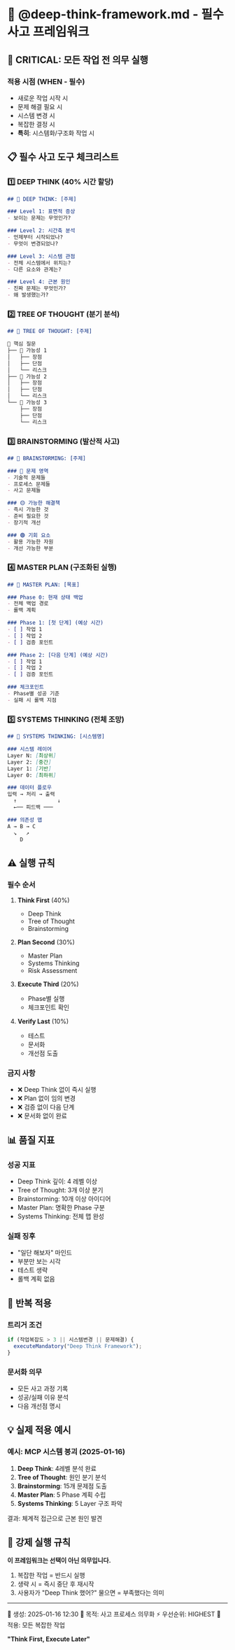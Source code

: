 # 🧠 @deep-think-framework.md - 필수 사고 프레임워크

## 🚨 CRITICAL: 모든 작업 전 의무 실행

### 적용 시점 (WHEN - 필수)
- 새로운 작업 시작 시
- 문제 해결 필요 시
- 시스템 변경 시
- 복잡한 결정 시
- **특히**: 시스템화/구조화 작업 시

## 📋 필수 사고 도구 체크리스트

### 1️⃣ DEEP THINK (40% 시간 할당)
```markdown
## 🧠 DEEP THINK: [주제]

### Level 1: 표면적 증상
- 보이는 문제는 무엇인가?

### Level 2: 시간축 분석  
- 언제부터 시작되었나?
- 무엇이 변경되었나?

### Level 3: 시스템 관점
- 전체 시스템에서 위치는?
- 다른 요소와 관계는?

### Level 4: 근본 원인
- 진짜 문제는 무엇인가?
- 왜 발생했는가?
```

### 2️⃣ TREE OF THOUGHT (분기 분석)
```markdown
## 🌳 TREE OF THOUGHT: [주제]

🌲 핵심 질문
├── 🍃 가능성 1
│   ├── 장점
│   ├── 단점
│   └── 리스크
├── 🍃 가능성 2
│   ├── 장점
│   ├── 단점
│   └── 리스크
└── 🍃 가능성 3
    ├── 장점
    ├── 단점
    └── 리스크
```

### 3️⃣ BRAINSTORMING (발산적 사고)
```markdown
## 💭 BRAINSTORMING: [주제]

### 🔴 문제 영역
- 기술적 문제들
- 프로세스 문제들
- 사고 문제들

### 🟡 가능한 해결책
- 즉시 가능한 것
- 준비 필요한 것
- 장기적 개선

### 🟢 기회 요소
- 활용 가능한 자원
- 개선 가능한 부분
```

### 4️⃣ MASTER PLAN (구조화된 실행)
```markdown
## 🎯 MASTER PLAN: [목표]

### Phase 0: 현재 상태 백업
- 전체 백업 경로
- 롤백 계획

### Phase 1: [첫 단계] (예상 시간)
- [ ] 작업 1
- [ ] 작업 2
- [ ] 검증 포인트

### Phase 2: [다음 단계] (예상 시간)
- [ ] 작업 1
- [ ] 작업 2
- [ ] 검증 포인트

### 체크포인트
- Phase별 성공 기준
- 실패 시 롤백 지점
```

### 5️⃣ SYSTEMS THINKING (전체 조망)
```markdown
## 🔮 SYSTEMS THINKING: [시스템명]

### 시스템 레이어
Layer N: [최상위]
Layer 2: [중간]
Layer 1: [기반]
Layer 0: [최하위]

### 데이터 플로우
입력 → 처리 → 출력
  ↑             ↓
  ←── 피드백 ───

### 의존성 맵
A → B → C
  ↘   ↗
    D
```

## ⚠️ 실행 규칙

### 필수 순서
1. **Think First** (40%)
   - Deep Think
   - Tree of Thought
   - Brainstorming
   
2. **Plan Second** (30%)
   - Master Plan
   - Systems Thinking
   - Risk Assessment
   
3. **Execute Third** (20%)
   - Phase별 실행
   - 체크포인트 확인
   
4. **Verify Last** (10%)
   - 테스트
   - 문서화
   - 개선점 도출

### 금지 사항
- ❌ Deep Think 없이 즉시 실행
- ❌ Plan 없이 임의 변경
- ❌ 검증 없이 다음 단계
- ❌ 문서화 없이 완료

## 📊 품질 지표

### 성공 지표
- Deep Think 깊이: 4 레벨 이상
- Tree of Thought: 3개 이상 분기
- Brainstorming: 10개 이상 아이디어
- Master Plan: 명확한 Phase 구분
- Systems Thinking: 전체 맵 완성

### 실패 징후
- "일단 해보자" 마인드
- 부분만 보는 시각
- 테스트 생략
- 롤백 계획 없음

## 🔄 반복 적용

### 트리거 조건
```javascript
if (작업복잡도 > 3 || 시스템변경 || 문제해결) {
  executeMandatory("Deep Think Framework");
}
```

### 문서화 의무
- 모든 사고 과정 기록
- 성공/실패 이유 분석
- 다음 개선점 명시

## 💡 실제 적용 예시

### 예시: MCP 시스템 붕괴 (2025-01-16)
1. **Deep Think**: 4레벨 분석 완료
2. **Tree of Thought**: 원인 분기 분석
3. **Brainstorming**: 15개 문제점 도출
4. **Master Plan**: 5 Phase 계획 수립
5. **Systems Thinking**: 5 Layer 구조 파악

결과: 체계적 접근으로 근본 원인 발견

## 🚨 강제 실행 규칙

**이 프레임워크는 선택이 아닌 의무입니다.**

1. 복잡한 작업 = 반드시 실행
2. 생략 시 = 즉시 중단 후 재시작
3. 사용자가 "Deep Think 했어?" 물으면 = 부족했다는 의미

---
📅 생성: 2025-01-16 12:30
🎯 목적: 사고 프로세스 의무화
⚡ 우선순위: HIGHEST
🔄 적용: 모든 복잡한 작업

**"Think First, Execute Later"**